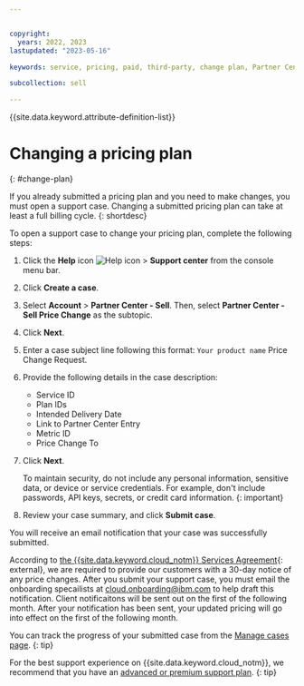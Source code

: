 ```yaml
---


copyright:
  years: 2022, 2023
lastupdated: "2023-05-16"

keywords: service, pricing, paid, third-party, change plan, Partner Center

subcollection: sell

---
```


{{site.data.keyword.attribute-definition-list}}

# Changing a pricing plan
{: #change-plan}

If you already submitted a pricing plan and you need to make changes, you must open a support case. Changing a submitted pricing plan can take at least a full billing cycle.
{: shortdesc}

To open a support case to change your pricing plan, complete the following steps:

1. Click the **Help** icon ![Help icon](../icons/help.svg "Help") > **Support center** from the console menu bar.
1. Click **Create a case**.
1. Select **Account** > **Partner Center - Sell**. Then, select **Partner Center - Sell Price Change** as the subtopic.
1. Click **Next**.
1. Enter a case subject line following this format: `Your product name` Price Change Request.
1. Provide the following details in the case description:
   * Service ID
   * Plan IDs
   * Intended Delivery Date
   * Link to Partner Center Entry
   * Metric ID
   * Price Change To
1. Click **Next**.

    To maintain security, do not include any personal information, sensitive data, or device or service credentials. For example, don't include passwords, API keys, secrets, or credit card information.
    {: important}

1. Review your case summary, and click **Submit case**.

You will receive an email notification that your case was successfully submitted.

According to [the {{site.data.keyword.cloud_notm}} Services Agreement](https://www.ibm.com/support/customer/csol/terms/?id=Z126-6304&cc=us&lc=en#detail-document){: external}, we are required to provide our customers with a 30-day notice of any price changes. After you submit your support case, you must email the onboarding specailists at cloud.onboarding@ibm.com to help draft this notification. Client notificaitons will be sent out on the first of the following month. After your notification has been sent, your updated pricing will go into effect on the first of the following month.

You can track the progress of your submitted case from the [Manage cases page](/unifiedsupport/cases).
{: tip}

For the best support experience on {{site.data.keyword.cloud_notm}}, we recommend that you have an [advanced or premium support plan](/docs/get-support?topic=get-support-support-plans).
{: tip}
